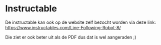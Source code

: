 # Instructable

De instructable kan ook op de website zelf bezocht worden via deze link:
https://www.instructables.com/Line-Following-Robot-8/

Die ziet er ook beter uit als de PDF dus dat is wel aangeraden ;)


